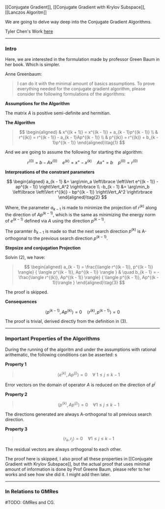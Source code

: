 [[Conjugate Gradient]], [[Conjugate Gradient with Krylov Subspace]], [[Lanczos Algoritm]]

We are going to delve way deep into the Conjugate Gradient Algorithms. 

Tyler Chen's Work [here](https://chen.pw/research/cg/cg.pdf)

---
### **Intro**

Here, we are interested in the formulation made by professor Green Baum in her book. Which is simpler. 

Anne Greenbaum: 

> I can do it with the minimal amount of basics assumptions. To prove everything needed for the conjugate gradient algorithm, please consider the following formulations of the algorithms: 

**Assumptions for the Algorithm**

The matrix $A$ is positive semi-definite and hermitian. 

**The Algorithm**

> $$
> \begin{aligned}
>     & x^{(k + 1)} = x^{(k - 1)} + a_{k - 1}p^{(k - 1)}
>     \\
>     & r^{(k)}  = r^{(k - 1)} - a_{k - 1}Ap^{(k - 1)}
>     \\
>     & p^{(k)} = r^{(k)} + b_{k - 1}p^{(k - 1)}
> \end{aligned}\tag{1}
> $$

And we are going to assume the following for starting the algorithm: 

$$
r^{(0)} = b - Ax^{(0)} \quad e^{(k)} = x^+ - x^{(k)} \quad Ax^+ = b \quad p^{(0)} = r^{(0)} 
$$


**Interpreations of the constrant parameters**

$$
\begin{aligned}
    a_{k - 1} &= \arg\min_a \left\lbrace
        \left\Vert
             e^{(k - 1)} - ap^{(k - 1)}
        \right\Vert_A^2
    \right\rbrace
    \\
    -b_{k - 1} &= \arg\min_b \left\lbrace
        \left\Vert
             r^{(k)} - bp^{(k - 1)}
        \right\Vert_A^2
    \right\rbrace
\end{aligned}\tag{2}
$$

Where, the parameter $a_{k - 1}$ is made to minimize the projection of $r^{(k)}$ along the direction of $Ap^{(k - 1)}$, which is the same as minimizing the energy norm of $e^{(k - 1)}$ defined via $A$ using the direction $p^{(k - 1)}$. 

The paramter $b_{k - 1}$ is made so that the next search direction $p^{(k)}$ is A-orthogonal to the previous search direction $p^{(k - 1)}$. 

**Stepsize and conjugation Projection**

Solvin (2), we have: 

> $$
> \begin{aligned}
>     a_{k - 1} = \frac{\langle r^{(k - 1)}, p^{(k - 1)} \rangle}
>     {
>         \langle p^{(k - 1)}, Ap^{(k - 1)} \rangle
>     }
>     & \quad
>     b_{k - 1} = - \frac{\langle r^{(k)}, Ap^{(k - 1)} \rangle}
>     {
>         \langle  p^{(k - 1)}, Ap^{(k - 1)}\rangle
>     }
> \end{aligned}\tag{3}
> $$

The proof is skipped. 

**Consequences**

$$
\langle p^{(k - 1)},  Ap^{(k)}\rangle = 0 \quad \langle r^{(k)}, p^{(k - 1)} \rangle = 0\tag{4}
$$

The proof is trivial, derived directly from the definition in (3). 


---
### **Important Properties of the Algorithms**

During the running of the algoritm and under the assumptions with rational arithematic, the following conditions can be asserted: s

**Property 1**

> $$
> \langle e^{(k)}, Ap^{(j)} \rangle = 0 \quad \forall \; 1 \le j \le k - 1
> $$

Error vectors on the domain of operator $A$ is reduced on the direction of $p^{j}$

**Property 2**

> $$
> \langle  p^{(k)}, A p^{(j)}\rangle  = 0 \quad \forall 1 \le j\le k - 1
> $$

The directions generated are always A-orthogonal to all previous search direction. 

**Property 3**

> $$
> \langle r_k, r_j\rangle = 0 \quad \forall 1 \le j \le k - 1
> $$

The residual vectors are always orthogonal to each other. 

The proof here is skipped, I also proof all these properties in [[Conjugate Gradient with Krylov Subspace]], but the actual proof that uses minimal amount of information is done by Prof Greene Baum, please refer to her works and see how she did it. I might add then later. 


---
### **In Relations to GMRes**




#TODO: GMRes and CG. 
